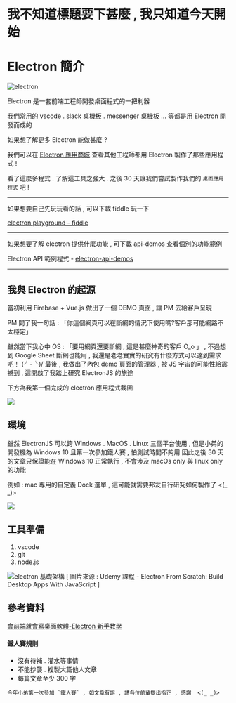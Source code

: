 # 我不知道標題要下甚麼 , 我只知道今天開始

# Electron 簡介

![electron](https://i.imgur.com/eR73zV5.png)

Electron 是一套前端工程師開發桌面程式的一把利器

我們常用的 vscode . slack 桌機板 . messenger 桌機板 ... 等都是用 Electron 開發而成的

如果想了解更多 Electron 能做甚麼 ? 

我們可以在 [Electron 應用商城](https://www.electronjs.org/apps) 查看其他工程師都用 Electron 製作了那些應用程式 !

看了這麼多程式 . 了解這工具之強大 . 之後 30 天讓我們嘗試製作我們的 `桌面應用程式` 吧 !

----

如果想要自己先玩玩看的話 , 可以下載 fiddle 玩一下

[electron playground - fiddle](https://github.com/electron/fiddle)

----

如果想要了解 electron 提供什麼功能 , 可下載 api-demos 查看個別的功能範例

Electron API 範例程式 - [electron-api-demos](https://github.com/CalvertYang/electron-api-demos-zh-Hant)

----


## 我與 Electron 的起源

當初利用 Firebase + Vue.js 做出了一個 DEMO 頁面 , 讓 PM 去給客戶呈現

PM 問了我一句話 : 「你這個網頁可以在斷網的情況下使用嗎?客戶那可能網路不太穩定」  

雖然當下我心中 OS : 「要用網頁還要斷網 , 這是甚麼神奇的客戶 O_o 」  , 
不過想到 Google Sheet 斷網也能用 , 我還是老老實實的研究有什麼方式可以達到需求吧！ \(╯-╰)/
最後 , 我做出了內包 demo 頁面的管理器 , 被 JS 宇宙的可能性給震撼到  , 這開啟了我踏上研究 ElectronJS 的旅途

下方為我第一個完成的 electron 應用程式截圖 

![](https://i.imgur.com/7Wh6igg.png)

## 環境

雖然 ElectronJS 可以跨 Windows . MacOS . Linux 三個平台使用 , 
但是小弟的開發機為 Windows 10 且第一次參加鐵人賽 , 怕測試時間不夠用 
因此之後 30 天的文章只保證能在 Windows 10 正常執行 , 不會涉及 macOs only 與 linux only 的功能

例如 : mac 專用的自定義 Dock 選單 , 這可能就需要邦友自行研究如何製作了 <(_ _)>

![](https://i.imgur.com/GJ9lihv.png)

## 工具準備 
1. vscode
2. git
3. node.js

![electron 基礎架構](https://i.imgur.com/N9r4qT9.png)
[ 圖片來源 : Udemy 課程 - Electron From Scratch: Build Desktop Apps With JavaScript ]

## 參考資料

[會前端就會寫桌面軟體-Electron 新手教學](https://junyou.tw/electron/)

#### 鐵人賽規則

- 沒有待補 . 灌水等事情
- 不能抄襲 . 複製大篇他人文章
- 每篇文章至少 300 字

```
今年小弟第一次參加 `鐵人賽` , 如文章有誤 , 請各位前輩提出指正 , 感謝  <(_ _)>
```